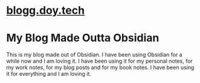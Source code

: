 # [blogg.doy.tech](https://blog.doy.tech)

# My Blog Made Outta Obsidian

This is my blog made out of Obsidian. I have been using Obsidian for a while now and I am loving it. I have been using it for my personal notes, for my work notes, for my blog posts and for my book notes. I have been using it for everything and I am loving it.

